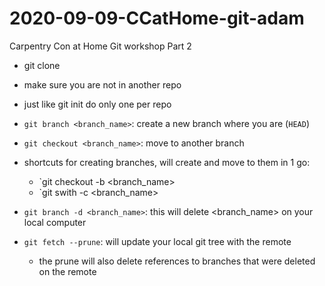 # 2020-09-09-CCatHome-git-adam
Carpentry Con at Home Git workshop Part 2

- git clone <url>
 - make sure you are not in another repo
 - just like git init do only one per repo

- `git branch <branch_name>`: create a new branch where you are (`HEAD`)
- `git checkout <branch_name>`: move to another branch


- shortcuts for creating branches, will create and move to them in 1 go: 
  - `git checkout -b <branch_name> 
  - `git swith -c <branch_name> 
- `git branch -d <branch_name>`: this will delete <branch_name> on your local computer 
- `git fetch --prune`: will update your local git tree with the remote 
  - the prune will also delete references to branches that were deleted on the remote
